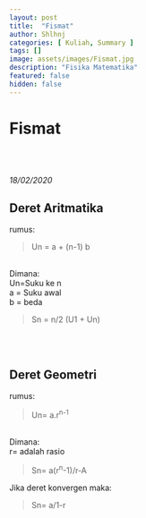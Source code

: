 ```yaml
---
layout: post
title:  "Fismat"
author: Shlhnj
categories: [ Kuliah, Summary ]
tags: []
image: assets/images/Fismat.jpg
description: "Fisika Matematika"
featured: false
hidden: false
---
```


# Fismat <br>

<br>
<br>

*18/02/2020*

## Deret Aritmatika
rumus: <br>
> Un = a + (n-1) b
<br>
Dimana: <br>
Un=Suku ke n <br>
a = Suku awal <br>
b = beda <br>

> Sn = n/2 (U1 + Un)

<br>
<br>

## Deret Geometri
rumus:<br>
> Un= a.r<sup>n-1</sup>
<br>
Dimana: <br>
r= adalah rasio

> Sn= a(r<sup>n</sup>-1)/r-A

Jika deret konvergen maka: <br>

> Sn= a/1-r



